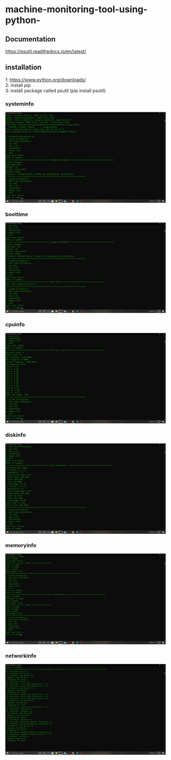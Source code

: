 # machine-monitoring-tool-using-python-
## Documentation

https://psutil.readthedocs.io/en/latest/

## installation
1: https://www.python.org/downloads/   \
2: install pip      \
3: install package called psutil (pip install psutil)

### systeminfo

![](images/systeminfo.png)


### boottime

![](images/boottime.png	)

### cpuinfo

![](images/cpuinfo.png)

### diskinfo

![](images/diskinformation.png)


### memoryinfo

![](images/memory.png)


### networkinfo


![](images/network.png)










